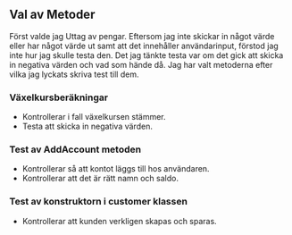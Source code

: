 ## Val av Metoder
Först valde jag Uttag av pengar. Eftersom jag inte skickar in något värde eller har något värde ut samt att det innehåller användarinput, förstod jag inte hur jag skulle testa den.
Det jag tänkte testa var om det gick att skicka in negativa värden och vad som hände då. 
Jag har valt metoderna efter vilka jag lyckats skriva test till dem. 

### Växelkursberäkningar
- Kontrollerar i fall växelkursen stämmer. 
- Testa att skicka in negativa värden.

### Test av AddAccount metoden
- Kontrollerar så att kontot läggs till hos användaren.
- Kontrollerar att det är rätt namn och saldo. 

### Test av konstruktorn i customer klassen
- Kontrollerar att kunden verkligen skapas och sparas. 




